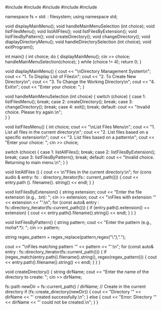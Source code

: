#include <iostream>
#include <filesystem>
#include <vector>
#include <regex>
#include <string>

namespace fs = std: : filesystem;
using namespace std;

void displayMainMenu();
void handleMainMenuSelection (int choice);
void listFilesMenu();
void listAllFiles();
void listFilesByExtension();
void listFilesByPattern();
void createDirectory();
void changeDirectory();
void diaplayDirectoryMenu();
void handleDirectorySelection (int choice);
void exitProgram();

int main() {
    int choice;
    do {
       displayMainMenu();
       cin >> choice;
       handleMainMenuSelection(choice);
    } while (choice != 4);
    return 0;
}

void diaplayMainMenu() {
      cout << "\nDirectory Management System\n";
      cout << "1. To Display List of Files\n";
      cout << "2. To Create New Directory\n";
      cout << "3. To Change the Working Directory\n";
      cout << "4. Exit\n";
      cout << "Enter your choice: ";
}

void handleMainMenuSelection (int choice) {
    switch (choice) {
        case 1:
          listFilesMenu();
            break;
        case 2:
           createDirectory();
            break;
        case 3:
           changeDirectory();
            break;
        case 4:
            exit();
            break;
            default:
             cout << "Invalid choice. Please try again.\n";    
    }
}

void listFilesMenu() {
    int choice;
    cout << "\nList Files Menu\n";
    cout << "1. List all files in the current directory\n";
    cout << "2. List files based on a specific extension\n";
    cout << "3. List files based on a pattern\n";
    cout << "Enter your choice: ";
    cin >> choice;
    
switch (choice) {
        case 1:
           listAllFiles();
            break;
        case 2:
           listFilesByExtension();
            break;
        case 3:
           listFilesByPattern();
            break;
        default:
            cout << "Invalid choice. Returning to main menu.\n";
    }
}

void listAllFiles () {
cout << \n"Files in the current directory:\n";
for (cons audio & entry: fs: : directory_iterator(fs:: current_path())) {
cout << entry.path (). filename(). string() << endl;
   }
}

void listFilesByExtension() {
    string extension;
    cout << "Enter the file extension (e.g., .txt): ";
    cin >> extension;
    cout << "\nFiles with extension '" << extension << "':\n";
    for (const auto& entry : fs::directory_iterator(fs::current_path())) {
        if (entry.path().extension() == extension) {
cout << entry.path().filename().string() << endl;
        }
    }
}

void listFilesByPattern() {
    string pattern;
    cout << "Enter the pattern (e.g., moha*.*): ";
    cin >> pattern;
     
string regex_pattern = regex_replace(pattern,regex("\\*"),".*");
    
cout << "\nFiles matching pattern '" << pattern << "':\n";
    for (const auto& entry : fs::directory_iterator(fs::current_path())) {
    if (regex_match(entry.path().filename().string(), 
    regex(regex_pattern))) {
        cout << entry.path().filename().string() << endl;
        }
    }
}

void createDirectory() {
    string dirName;
    cout << "Enter the name of the directory to create: ";
    cin >> dirName;

fs::path newDir = fs::current_path() / dirName; // Create in the current directory
    if (fs::create_directory(newDir)) {
        cout << "Directory '" << dirName << "' created successfully.\n";
    } else {
        cout << "Error: Directory '" << dirName << "' could not be created.\n";
    }
}




    
       


